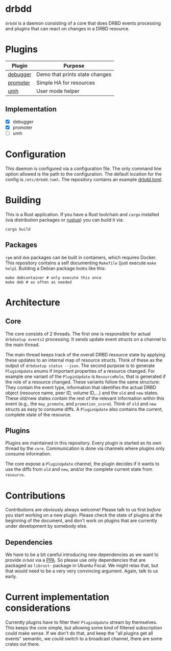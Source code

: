 # drbdd

`drbdd` is a daemon consisting of a core that does DRBD events processing and plugins that can react on
changes in a DRBD resource.

# Plugins

| Plugin                               | Purpose                        |
| ------------------------------------ | ------------------------------ |
| [debugger](./src/plugin/debugger.md) | Demo that prints state changes |
| [promoter](./src/plugin/promoter.md) | Simple HA for resources        |
| [umh](./src/plugin/umh.md)           | User mode helper               |

## Implementation
- [x] debugger
- [x] promoter
- [ ] umh

# Configuration
This daemon is configured via a configuration file. The only command line option allowed is the path to the
configuration. The default location for the config is `/etc/drbdd.toml`. The repository contains an example
[drbdd.toml](./example/drbdd.toml).

# Building

This is a Rust application. If you have a Rust toolchain and `cargo` installed (via distribution packages or
[rustup](https://rustup.sh)) you can build it via:

```
cargo build
```

## Packages

`rpm` and `deb` packages can be built in containers, which requires Docker. This repository contains a self
documenting `Makefile` (just execute `make help`). Building a Debian package looks like this:

```
make debcontainer # only execute this once
make deb # as often as needed
```

# Architecture

## Core

The core consists of 2 threads. The first one is responsible for actual `drbdsetup events2` processing. It
sends update event structs on a channel to the main thread.

The main thread keeps track of the overall DRBD resource state by applying these updates to an internal map of
resource structs. Think of these as the output of `drbdsetup status --json`. The second purpose is to generate
`PluginUpdate` enums if important properties of a resource changed. For example one variant of the
`PluginUpdate` is `ResourceRole`, that is generated if the role of a resource changed. These variants follow
the same structure: They contain the event type, information that identifies the actual DRBD object (resource
name, peer ID, volume ID,...) and the `old` and `new` states. These old/new states contain the rest of
the relevant information within this event (e.g., the `may_promote`, and `promotion_score`). Think of `old`
and `new` structs as easy to consume diffs. A `PluginUpdate` also contains the current, complete state of the
resource.

## Plugins

Plugins are maintained in this repository. Every plugin is started as its own thread by the `core`.
Communication is done via channels where plugins only consume information.

The core expose a `PluginUpdate` channel, the plugin decides if it wants to use the diffs from `old` and
`new`, and/or the complete current state from `resource`.

# Contributions

Contributions are obviously always welcome! Please talk to us first *before* you start working on a new
plugin. Please check the state of plugins at the beginning of the document, and don't work on plugins that are
currently under development by somebody else.

## Dependencies

We have to be a bit careful introducing new dependencies as we want to provide `drbdd` via a
[PPA](https://launchpad.net/~linbit/+archive/ubuntu/linbit-drbd9-stack). So please use only dependencies that
are packaged as `librust-` package in Ubuntu Focal. We might relax that, but that would need to be a very very
convincing argument. Again, talk to us early.

# Current implementation considerations
Currently plugins have to filter their `PluginUpdate` stream by themselves. This keeps the core simple, but
allowing some kind of filtered subscription could make sense. If we don't do that, and keep the "all plugins
get all events" semantic, we could switch to a broadcast channel, there are some crates out there.
